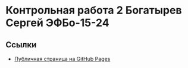 # Контрольная работа 2 Богатырев Сергей ЭФБо-15-24
   
## Ссылки
- [Публичная страница на GitHub Pages](https://n0manz.github.io/BogatyrevSergey_Kontrolnya2/index.html)
